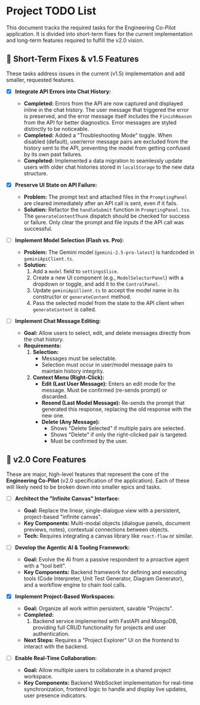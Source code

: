 # Project TODO List

This document tracks the required tasks for the Engineering Co-Pilot application. It is divided into short-term fixes for the current implementation and long-term features required to fulfill the v2.0 vision.

## 🎯 Short-Term Fixes & v1.5 Features

These tasks address issues in the current (v1.5) implementation and add smaller, requested features.

- [x] **Integrate API Errors into Chat History:**
  - **Completed:** Errors from the API are now captured and displayed inline in the chat history. The user message that triggered the error is preserved, and the error message itself includes the `FinishReason` from the API for better diagnostics. Error messages are styled distinctly to be noticeable.
  - **Completed:** Added a "Troubleshooting Mode" toggle. When disabled (default), user/error message pairs are excluded from the history sent to the API, preventing the model from getting confused by its own past failures.
  - **Completed:** Implemented a data migration to seamlessly update users with older chat histories stored in `localStorage` to the new data structure.

- [x] **Preserve UI State on API Failure:**
  - **Problem:** The prompt text and attached files in the `PromptingPanel` are cleared immediately after an API call is sent, even if it fails.
  - **Solution:** Refactor the `handleSubmit` function in `PromptingPanel.tsx`. The `generateContentThunk` dispatch should be checked for success or failure. Only clear the prompt and file inputs if the API call was successful.

- [ ] **Implement Model Selection (Flash vs. Pro):**
  - **Problem:** The Gemini model (`gemini-2.5-pro-latest`) is hardcoded in `geminiApiClient.ts`.
  - **Solution:**
    1.  Add a `model` field to `settingsSlice`.
    2.  Create a new UI component (e.g., `ModelSelectorPanel`) with a dropdown or toggle, and add it to the `ControlPanel`.
    3.  Update `geminiApiClient.ts` to accept the model name in its constructor or `generateContent` method.
    4.  Pass the selected model from the state to the API client when `generateContent` is called.

- [ ] **Implement Chat Message Editing:**
  - **Goal:** Allow users to select, edit, and delete messages directly from the chat history.
  - **Requirements:**
    1.  **Selection:**
        - Messages must be selectable.
        - Selection must occur in user/model message pairs to maintain history integrity.
    2.  **Context Menu (Right-Click):**
        - **Edit (Last User Message):** Enters an edit mode for the message. Must be confirmed (re-sends prompt) or discarded.
        - **Resend (Last Model Message):** Re-sends the prompt that generated this response, replacing the old response with the new one.
        - **Delete (Any Message):**
          - Shows "Delete Selected" if multiple pairs are selected.
          - Shows "Delete" if only the right-clicked pair is targeted.
          - Must be confirmed by the user.

## 🚀 v2.0 Core Features

These are major, high-level features that represent the core of the **Engineering Co-Pilot** (v2.0 specification of the application). Each of these will likely need to be broken down into smaller epics and tasks.

- [ ] **Architect the "Infinite Canvas" Interface:**
  - **Goal:** Replace the linear, single-dialogue view with a persistent, project-based "infinite canvas".
  - **Key Components:** Multi-modal objects (dialogue panels, document previews, notes), contextual connections between objects.
  - **Tech:** Requires integrating a canvas library like `react-flow` or similar.

- [ ] **Develop the Agentic AI & Tooling Framework:**
  - **Goal:** Evolve the AI from a passive respondent to a proactive agent with a "tool belt".
  - **Key Components:** Backend framework for defining and executing tools (Code Interpreter, Unit Test Generator, Diagram Generator), and a workflow engine to chain tool calls.

- [x] **Implement Project-Based Workspaces:**
  - **Goal:** Organize all work within persistent, savable "Projects".
  - **Completed:** 
    1. Backend service implemented with FastAPI and MongoDB, providing full CRUD functionality for projects and user authentication.
  - **Next Steps:** Requires a "Project Explorer" UI on the frontend to interact with the backend.

- [ ] **Enable Real-Time Collaboration:**
  - **Goal:** Allow multiple users to collaborate in a shared project workspace.
  - **Key Components:** Backend WebSocket implementation for real-time synchronization, frontend logic to handle and display live updates, user presence indicators.